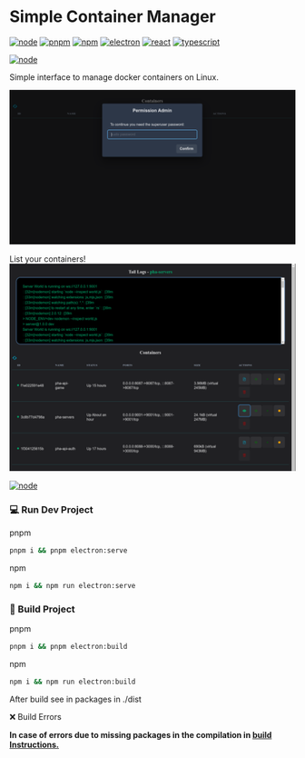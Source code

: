 # Simple Container Manager

[![node](https://img.shields.io/badge/Node-18.14.2-7cb602)](https://nodejs.org/en/)
[![pnpm](https://img.shields.io/badge/pnpm-17.19.0-yellow)](https://nodejs.org/en/)
[![npm](https://img.shields.io/badge/npm-9.5.0-red)](https://nodejs.org/en/)
[![electron](https://img.shields.io/badge/Electron-23.1.1-9ae3f1)](https://www.electronjs.org/)
[![react](https://img.shields.io/badge/React-18.2.0-61dafb)](https://en.reactjs.org/)
[![typescript](https://img.shields.io/badge/Typescript-4.9.5-2f74c0)](https://www.typescriptlang.org/)

[![node](https://img.shields.io/badge/DOWNLOADS-List-7cb602)](https://drive.google.com/drive/folders/1Kyzjgx6wogOnR6xn7E6qmuPNJTRFgxay?usp=sharing)

Simple interface to manage docker containers on Linux.

![Initial Screen](https://github.com/juliolimareis/simple-container-manager/blob/master/public/images/image_1.png?raw=true)

List your containers!
![Containers List](https://github.com/juliolimareis/simple-container-manager/blob/master/public/images/image_2.png?raw=true)

[![node](https://img.shields.io/badge/DOWNLOADs-List-7cb602)](https://drive.google.com/drive/folders/1Kyzjgx6wogOnR6xn7E6qmuPNJTRFgxay?usp=sharing)


### 💻 Run Dev Project
pnpm
``` sh
pnpm i && pnpm electron:serve
```
npm
``` sh
npm i && npm run electron:serve
```

### 🚧 Build Project
pnpm
``` sh
pnpm i && pnpm electron:build
```
npm
``` sh
npm i && npm run electron:build
```
After build see in packages in ./dist

❌ Build Errors

**In case of errors due to missing packages in the compilation in [build Instructions.](https://www.electronjs.org/docs/latest/development/build-instructions-linux)**

